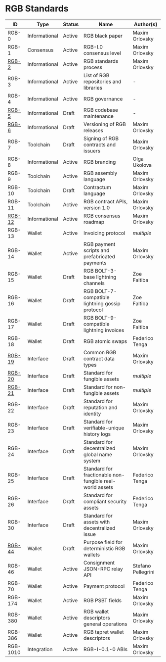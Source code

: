 # RGB Standards

| ID       | Type          | Status | Name                                                     | Author(s)          |
|----------|---------------|--------|----------------------------------------------------------|--------------------|
| RGB-0    | Informational | Active | RGB black paper                                          | Maxim Orlovsky     |
| RGB-1    | Consensus     | Active | RGB-I.0 consensus level                                  | Maxim Orlovsky     |
| [RGB-2]  | Informational | Active | RGB standards process                                    | Maxim Orlovsky     |
| RGB-3    | Informational | Active | List of RGB repositories and libraries                   | -                  |
| RGB-4    | Informational | Active | RGB governance                                           | -                  |
| [RGB-5]  | Informational | Draft  | RGB codebase maintenance                                 | -                  |
| [RGB-6]  | Informational | Draft  | Versioning of RGB releases                               | Maxim Orlovsky     |
| RGB-7    | Toolchain     | Draft  | Signing of RGB contracts and issuers                     | Maxim Orlovsky     |
| RGB-8    | Informational | Active | RGB branding                                             | Olga Ukolova       |
| RGB-9    | Toolchain     | Active | RGB assembly language                                    | Maxim Orlovsky     |
| RGB-10   | Toolchain     | Draft  | Contractum language                                      | Maxim Orlovsky     |
| RGB-11   | Toolchain     | Active | RGB contract APIs, version 1.0                           | Maxim Orlovsky     |
| [RGB-12] | Informational | Active | RGB consensus roadmap                                    | Maxim Orlovsky     |
| RGB-13   | Wallet        | Active | Invoicing protocol                                       | _multiple_         |
| RGB-14   | Wallet        | Active | RGB payment scripts and prefabricated payments           | Maxim Orlovsky     |
| RGB-15   | Wallet        | Draft  | RGB BOLT-3-base lightning channels                       | Zoe Faltiba        |
| RGB-16   | Wallet        | Draft  | RGB BOLT-7-compatible lightning gossip protocol          | Zoe Faltiba        |
| RGB-17   | Wallet        | Draft  | RGB BOLT-9-compatible lightning invoices                 | Zoe Faltiba        |
| RGB-18   | Wallet        | Draft  | RGB atomic swaps                                         | Federico Tenga     |
| [RGB-19] | Interface     | Draft  | Common RGB contract data types                           | Maxim Orlovsky     |
| [RGB-20] | Interface     | Draft  | Standard for fungible assets                             | _multiple_         |
| [RGB-21] | Interface     | Draft  | Standard for non-fungible assets                         | _multiple_         |
| RGB-22   | Interface     | Draft  | Standard for reputation and identity                     | Maxim Orlovsky     |
| RGB-23   | Interface     | Draft  | Standard for verifiable-unique history logs              | Maxim Orlovsky     |
| RGB-24   | Interface     | Draft  | Standard for decentralized global name system            | Maxim Orlovsky     |
| RGB-25   | Interface     | Draft  | Standard for fractionable non-fungible real-world assets | Federico Tenga     |
| RGB-26   | Interface     | Draft  | Standard for compliant security assets                   | Federico Tenga     |
| RGB-30   | Interface     | Draft  | Standard for assets with decentralized issue             | Maxim Orlovsky     |
| [RGB-44] | Wallet        | Draft  | Purpose field for deterministic RGB wallets              | Maxim Orlovsky     |
| RGB-46   | Wallet        | Active | Consignment JSON-RPC relay API                           | Stefano Pellegrini |
| RGB-70   | Wallet        | Active | Payment protocol                                         | Federico Tenga     |
| RGB-174  | Wallet        | Active | RGB PSBT fields                                          | Maxim Orlovsky     |
| RGB-380  | Wallet        | Active | RGB wallet descriptors general operations                | Maxim Orlovsky     |
| RGB-386  | Wallet        | Active | RGB tapret wallet descriptors                            | Maxim Orlovsky     |
| RGB-1010 | Integration   | Active | RGB-I-0.1-0 ABIs                                         | Maxim Orlovsky     |

[RGB-2]: https://github.com/RGB-WG/RFC/blob/master/RGB-2.md
[RGB-5]: https://github.com/RGB-WG/RFC/blob/master/RGB-6.md
[RGB-6]: https://github.com/RGB-WG/RFC/blob/master/RGB-6.md
[RGB-12]: https://github.com/RGB-WG/RFC/blob/master/RGB-12.md
[RGB-19]: https://github.com/RGB-WG/RFC/blob/master/RGB-19.md
[RGB-20]: https://github.com/RGB-WG/RFC/blob/master/RGB-20.md
[RGB-21]: https://github.com/RGB-WG/RFC/blob/master/RGB-21.md
[RGB-44]: https://github.com/RGB-WG/RFC/blob/master/RGB-44.md
